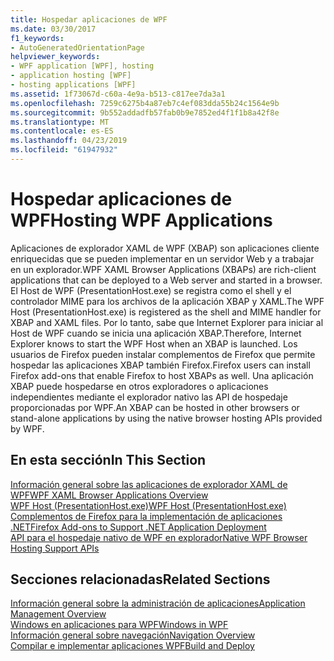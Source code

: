 ```yaml
---
title: Hospedar aplicaciones de WPF
ms.date: 03/30/2017
f1_keywords:
- AutoGeneratedOrientationPage
helpviewer_keywords:
- WPF application [WPF], hosting
- application hosting [WPF]
- hosting applications [WPF]
ms.assetid: 1f73067d-c60a-4e9a-b513-c817ee7da3a1
ms.openlocfilehash: 7259c6275b4a87eb7c4ef083dda55b24c1564e9b
ms.sourcegitcommit: 9b552addadfb57fab0b9e7852ed4f1f1b8a42f8e
ms.translationtype: MT
ms.contentlocale: es-ES
ms.lasthandoff: 04/23/2019
ms.locfileid: "61947932"
---
```

# <a name="hosting-wpf-applications"></a><span data-ttu-id="54209-102">Hospedar aplicaciones de WPF</span><span class="sxs-lookup"><span data-stu-id="54209-102">Hosting WPF Applications</span></span>
<span data-ttu-id="54209-103">Aplicaciones de explorador XAML de WPF (XBAP) son aplicaciones cliente enriquecidas que se pueden implementar en un servidor Web y a trabajar en un explorador.</span><span class="sxs-lookup"><span data-stu-id="54209-103">WPF XAML Browser Applications (XBAPs) are rich-client applications that can be deployed to a Web server and started in a browser.</span></span> <span data-ttu-id="54209-104">El Host de WPF (PresentationHost.exe) se registra como el shell y el controlador MIME para los archivos de la aplicación XBAP y XAML.</span><span class="sxs-lookup"><span data-stu-id="54209-104">The WPF Host (PresentationHost.exe) is registered as the shell and MIME handler for XBAP and XAML files.</span></span> <span data-ttu-id="54209-105">Por lo tanto, sabe que Internet Explorer para iniciar al Host de WPF cuando se inicia una aplicación XBAP.</span><span class="sxs-lookup"><span data-stu-id="54209-105">Therefore, Internet Explorer knows to start the WPF Host when an XBAP is launched.</span></span> <span data-ttu-id="54209-106">Los usuarios de Firefox pueden instalar complementos de Firefox que permite hospedar las aplicaciones XBAP también Firefox.</span><span class="sxs-lookup"><span data-stu-id="54209-106">Firefox users can install Firefox add-ons that enable Firefox to host XBAPs as well.</span></span> <span data-ttu-id="54209-107">Una aplicación XBAP puede hospedarse en otros exploradores o aplicaciones independientes mediante el explorador nativo las API de hospedaje proporcionadas por WPF.</span><span class="sxs-lookup"><span data-stu-id="54209-107">An XBAP can be hosted in other browsers or stand-alone applications by using the native browser hosting APIs provided by WPF.</span></span>  
  
## <a name="in-this-section"></a><span data-ttu-id="54209-108">En esta sección</span><span class="sxs-lookup"><span data-stu-id="54209-108">In This Section</span></span>  
 [<span data-ttu-id="54209-109">Información general sobre las aplicaciones de explorador XAML de WPF</span><span class="sxs-lookup"><span data-stu-id="54209-109">WPF XAML Browser Applications Overview</span></span>](wpf-xaml-browser-applications-overview.md)  
   [<span data-ttu-id="54209-110">WPF Host (PresentationHost.exe)</span><span class="sxs-lookup"><span data-stu-id="54209-110">WPF Host (PresentationHost.exe)</span></span>](wpf-host-presentationhost-exe.md)  
  [<span data-ttu-id="54209-111">Complementos de Firefox para la implementación de aplicaciones .NET</span><span class="sxs-lookup"><span data-stu-id="54209-111">Firefox Add-ons to Support .NET Application Deployment</span></span>](firefox-add-ons-to-support-net-application-deployment.md)  
  [<span data-ttu-id="54209-112">API para el hospedaje nativo de WPF en explorador</span><span class="sxs-lookup"><span data-stu-id="54209-112">Native WPF Browser Hosting Support APIs</span></span>](native-wpf-browser-hosting-support-apis.md)  
  
## <a name="related-sections"></a><span data-ttu-id="54209-113">Secciones relacionadas</span><span class="sxs-lookup"><span data-stu-id="54209-113">Related Sections</span></span>  
 [<span data-ttu-id="54209-114">Información general sobre la administración de aplicaciones</span><span class="sxs-lookup"><span data-stu-id="54209-114">Application Management Overview</span></span>](application-management-overview.md)  
  [<span data-ttu-id="54209-115">Windows en aplicaciones para WPF</span><span class="sxs-lookup"><span data-stu-id="54209-115">Windows in WPF</span></span>](windows-in-wpf-applications.md)  
  [<span data-ttu-id="54209-116">Información general sobre navegación</span><span class="sxs-lookup"><span data-stu-id="54209-116">Navigation Overview</span></span>](navigation-overview.md)  
  [<span data-ttu-id="54209-117">Compilar e implementar aplicaciones WPF</span><span class="sxs-lookup"><span data-stu-id="54209-117">Build and Deploy</span></span>](building-and-deploying-wpf-applications.md)
